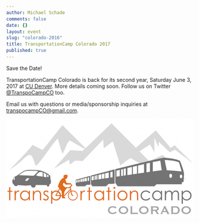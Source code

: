 ```yaml
---
author: Michael Schade
comments: false
date: {}
layout: event
slug: "colorado-2016"
title: TransportationCamp Colorado 2017
published: true
---
```

Save the Date!

TransportationCamp Colorado is back for its second year, Saturday June 3, 2017 at [CU&nbsp;Denver](http://www.ucdenver.edu/).
More details coming soon. Follow us on Twitter [@TranspoCampCO](https://twitter.com/TranspoCampCO) too.

Email us with questions or media/sponsorship inquiries at <transpocampCO@gmail.com>.

<img src="tcampco.jpg">
